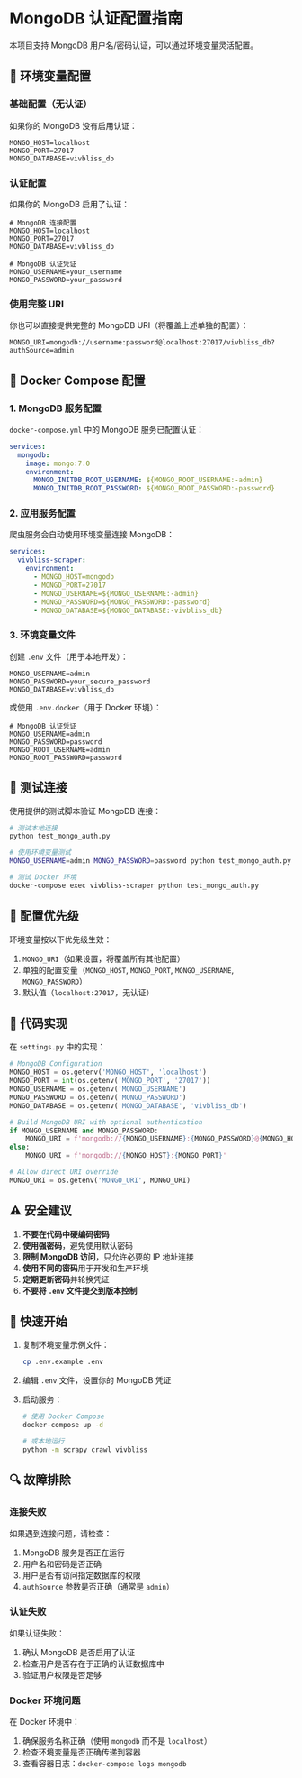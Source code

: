 # MongoDB 认证配置指南

本项目支持 MongoDB 用户名/密码认证，可以通过环境变量灵活配置。

## 🔐 环境变量配置

### 基础配置（无认证）

如果你的 MongoDB 没有启用认证：

```env
MONGO_HOST=localhost
MONGO_PORT=27017
MONGO_DATABASE=vivbliss_db
```

### 认证配置

如果你的 MongoDB 启用了认证：

```env
# MongoDB 连接配置
MONGO_HOST=localhost
MONGO_PORT=27017
MONGO_DATABASE=vivbliss_db

# MongoDB 认证凭证
MONGO_USERNAME=your_username
MONGO_PASSWORD=your_password
```

### 使用完整 URI

你也可以直接提供完整的 MongoDB URI（将覆盖上述单独的配置）：

```env
MONGO_URI=mongodb://username:password@localhost:27017/vivbliss_db?authSource=admin
```

## 🐳 Docker Compose 配置

### 1. MongoDB 服务配置

`docker-compose.yml` 中的 MongoDB 服务已配置认证：

```yaml
services:
  mongodb:
    image: mongo:7.0
    environment:
      MONGO_INITDB_ROOT_USERNAME: ${MONGO_ROOT_USERNAME:-admin}
      MONGO_INITDB_ROOT_PASSWORD: ${MONGO_ROOT_PASSWORD:-password}
```

### 2. 应用服务配置

爬虫服务会自动使用环境变量连接 MongoDB：

```yaml
services:
  vivbliss-scraper:
    environment:
      - MONGO_HOST=mongodb
      - MONGO_PORT=27017
      - MONGO_USERNAME=${MONGO_USERNAME:-admin}
      - MONGO_PASSWORD=${MONGO_PASSWORD:-password}
      - MONGO_DATABASE=${MONGO_DATABASE:-vivbliss_db}
```

### 3. 环境变量文件

创建 `.env` 文件（用于本地开发）：

```env
MONGO_USERNAME=admin
MONGO_PASSWORD=your_secure_password
MONGO_DATABASE=vivbliss_db
```

或使用 `.env.docker`（用于 Docker 环境）：

```env
# MongoDB 认证凭证
MONGO_USERNAME=admin
MONGO_PASSWORD=password
MONGO_ROOT_USERNAME=admin
MONGO_ROOT_PASSWORD=password
```

## 🧪 测试连接

使用提供的测试脚本验证 MongoDB 连接：

```bash
# 测试本地连接
python test_mongo_auth.py

# 使用环境变量测试
MONGO_USERNAME=admin MONGO_PASSWORD=password python test_mongo_auth.py

# 测试 Docker 环境
docker-compose exec vivbliss-scraper python test_mongo_auth.py
```

## 🔧 配置优先级

环境变量按以下优先级生效：

1. `MONGO_URI`（如果设置，将覆盖所有其他配置）
2. 单独的配置变量（`MONGO_HOST`, `MONGO_PORT`, `MONGO_USERNAME`, `MONGO_PASSWORD`）
3. 默认值（`localhost:27017`，无认证）

## 📝 代码实现

在 `settings.py` 中的实现：

```python
# MongoDB Configuration
MONGO_HOST = os.getenv('MONGO_HOST', 'localhost')
MONGO_PORT = int(os.getenv('MONGO_PORT', '27017'))
MONGO_USERNAME = os.getenv('MONGO_USERNAME')
MONGO_PASSWORD = os.getenv('MONGO_PASSWORD')
MONGO_DATABASE = os.getenv('MONGO_DATABASE', 'vivbliss_db')

# Build MongoDB URI with optional authentication
if MONGO_USERNAME and MONGO_PASSWORD:
    MONGO_URI = f'mongodb://{MONGO_USERNAME}:{MONGO_PASSWORD}@{MONGO_HOST}:{MONGO_PORT}/{MONGO_DATABASE}?authSource=admin'
else:
    MONGO_URI = f'mongodb://{MONGO_HOST}:{MONGO_PORT}'

# Allow direct URI override
MONGO_URI = os.getenv('MONGO_URI', MONGO_URI)
```

## ⚠️ 安全建议

1. **不要在代码中硬编码密码**
2. **使用强密码**，避免使用默认密码
3. **限制 MongoDB 访问**，只允许必要的 IP 地址连接
4. **使用不同的密码**用于开发和生产环境
5. **定期更新密码**并轮换凭证
6. **不要将 `.env` 文件提交到版本控制**

## 🚀 快速开始

1. 复制环境变量示例文件：
   ```bash
   cp .env.example .env
   ```

2. 编辑 `.env` 文件，设置你的 MongoDB 凭证

3. 启动服务：
   ```bash
   # 使用 Docker Compose
   docker-compose up -d
   
   # 或本地运行
   python -m scrapy crawl vivbliss
   ```

## 🔍 故障排除

### 连接失败

如果遇到连接问题，请检查：

1. MongoDB 服务是否正在运行
2. 用户名和密码是否正确
3. 用户是否有访问指定数据库的权限
4. `authSource` 参数是否正确（通常是 `admin`）

### 认证失败

如果认证失败：

1. 确认 MongoDB 是否启用了认证
2. 检查用户是否存在于正确的认证数据库中
3. 验证用户权限是否足够

### Docker 环境问题

在 Docker 环境中：

1. 确保服务名称正确（使用 `mongodb` 而不是 `localhost`）
2. 检查环境变量是否正确传递到容器
3. 查看容器日志：`docker-compose logs mongodb`